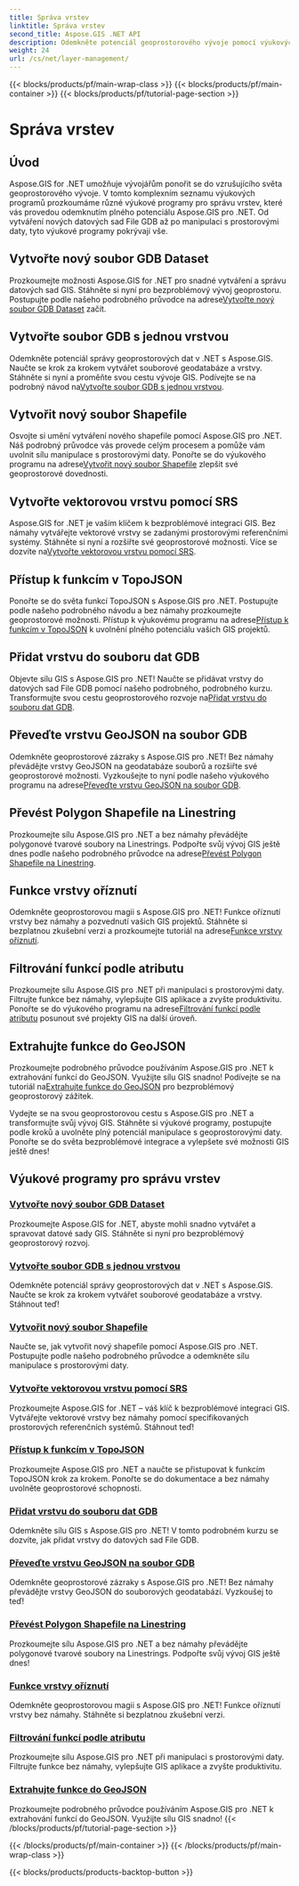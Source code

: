 ```yaml
---
title: Správa vrstev
linktitle: Správa vrstev
second_title: Aspose.GIS .NET API
description: Odemkněte potenciál geoprostorového vývoje pomocí výukových programů Aspose.GIS pro .NET. Vytvářejte, spravujte a manipulujte s datovými sadami GIS bez námahy.
weight: 24
url: /cs/net/layer-management/
---
```


{{< blocks/products/pf/main-wrap-class >}}
{{< blocks/products/pf/main-container >}}
{{< blocks/products/pf/tutorial-page-section >}}

# Správa vrstev

## Úvod

Aspose.GIS for .NET umožňuje vývojářům ponořit se do vzrušujícího světa geoprostorového vývoje. V tomto komplexním seznamu výukových programů prozkoumáme různé výukové programy pro správu vrstev, které vás provedou odemknutím plného potenciálu Aspose.GIS pro .NET. Od vytváření nových datových sad File GDB až po manipulaci s prostorovými daty, tyto výukové programy pokrývají vše.

## Vytvořte nový soubor GDB Dataset 
 Prozkoumejte možnosti Aspose.GIS for .NET pro snadné vytváření a správu datových sad GIS. Stáhněte si nyní pro bezproblémový vývoj geoprostoru. Postupujte podle našeho podrobného průvodce na adrese[Vytvořte nový soubor GDB Dataset](./create-new-file-gdb-dataset/) začít.

## Vytvořte soubor GDB s jednou vrstvou 
 Odemkněte potenciál správy geoprostorových dat v .NET s Aspose.GIS. Naučte se krok za krokem vytvářet souborové geodatabáze a vrstvy. Stáhněte si nyní a proměňte svou cestu vývoje GIS. Podívejte se na podrobný návod na[Vytvořte soubor GDB s jednou vrstvou](./create-file-gdb-with-single-layer/).

## Vytvořit nový soubor Shapefile 
 Osvojte si umění vytváření nového shapefile pomocí Aspose.GIS pro .NET. Náš podrobný průvodce vás provede celým procesem a pomůže vám uvolnit sílu manipulace s prostorovými daty. Ponořte se do výukového programu na adrese[Vytvořit nový soubor Shapefile](./create-new-shapefile/) zlepšit své geoprostorové dovednosti.

## Vytvořte vektorovou vrstvu pomocí SRS 
Aspose.GIS for .NET je vaším klíčem k bezproblémové integraci GIS. Bez námahy vytvářejte vektorové vrstvy se zadanými prostorovými referenčními systémy. Stáhněte si nyní a rozšiřte své geoprostorové možnosti. Více se dozvíte na[Vytvořte vektorovou vrstvu pomocí SRS](./create-vector-layer-with-srs/).

## Přístup k funkcím v TopoJSON 
 Ponořte se do světa funkcí TopoJSON s Aspose.GIS pro .NET. Postupujte podle našeho podrobného návodu a bez námahy prozkoumejte geoprostorové možnosti. Přístup k výukovému programu na adrese[Přístup k funkcím v TopoJSON](./access-features-in-topojson/) k uvolnění plného potenciálu vašich GIS projektů.

## Přidat vrstvu do souboru dat GDB 
 Objevte sílu GIS s Aspose.GIS pro .NET! Naučte se přidávat vrstvy do datových sad File GDB pomocí našeho podrobného, podrobného kurzu. Transformujte svou cestu geoprostorového rozvoje na[Přidat vrstvu do souboru dat GDB](./add-layer-to-file-gdb-dataset/).

## Převeďte vrstvu GeoJSON na soubor GDB 
 Odemkněte geoprostorové zázraky s Aspose.GIS pro .NET! Bez námahy převádějte vrstvy GeoJSON na geodatabáze souborů a rozšiřte své geoprostorové možnosti. Vyzkoušejte to nyní podle našeho výukového programu na adrese[Převeďte vrstvu GeoJSON na soubor GDB](./convert-geojson-layer-to-file-gdb/).

## Převést Polygon Shapefile na Linestring 
Prozkoumejte sílu Aspose.GIS pro .NET a bez námahy převádějte polygonové tvarové soubory na Linestrings. Podpořte svůj vývoj GIS ještě dnes podle našeho podrobného průvodce na adrese[Převést Polygon Shapefile na Linestring](./convert-polygon-shapefile-to-linestring/).

## Funkce vrstvy oříznutí 
 Odemkněte geoprostorovou magii s Aspose.GIS pro .NET! Funkce oříznutí vrstvy bez námahy a pozvednutí vašich GIS projektů. Stáhněte si bezplatnou zkušební verzi a prozkoumejte tutoriál na adrese[Funkce vrstvy oříznutí](./crop-layer-features/).

## Filtrování funkcí podle atributu 
 Prozkoumejte sílu Aspose.GIS pro .NET při manipulaci s prostorovými daty. Filtrujte funkce bez námahy, vylepšujte GIS aplikace a zvyšte produktivitu. Ponořte se do výukového programu na adrese[Filtrování funkcí podle atributu](./filter-features-by-attribute/) posunout své projekty GIS na další úroveň.

## Extrahujte funkce do GeoJSON 
 Prozkoumejte podrobného průvodce používáním Aspose.GIS pro .NET k extrahování funkcí do GeoJSON. Využijte sílu GIS snadno! Podívejte se na tutoriál na[Extrahujte funkce do GeoJSON](./extract-features-to-geojson/) pro bezproblémový geoprostorový zážitek.

Vydejte se na svou geoprostorovou cestu s Aspose.GIS pro .NET a transformujte svůj vývoj GIS. Stáhněte si výukové programy, postupujte podle kroků a uvolněte plný potenciál manipulace s geoprostorovými daty. Ponořte se do světa bezproblémové integrace a vylepšete své možnosti GIS ještě dnes!
## Výukové programy pro správu vrstev
### [Vytvořte nový soubor GDB Dataset](./create-new-file-gdb-dataset/)
Prozkoumejte Aspose.GIS for .NET, abyste mohli snadno vytvářet a spravovat datové sady GIS. Stáhněte si nyní pro bezproblémový geoprostorový rozvoj. 
### [Vytvořte soubor GDB s jednou vrstvou](./create-file-gdb-with-single-layer/)
Odemkněte potenciál správy geoprostorových dat v .NET s Aspose.GIS. Naučte se krok za krokem vytvářet souborové geodatabáze a vrstvy. Stáhnout teď!
### [Vytvořit nový soubor Shapefile](./create-new-shapefile/)
Naučte se, jak vytvořit nový shapefile pomocí Aspose.GIS pro .NET. Postupujte podle našeho podrobného průvodce a odemkněte sílu manipulace s prostorovými daty.
### [Vytvořte vektorovou vrstvu pomocí SRS](./create-vector-layer-with-srs/)
Prozkoumejte Aspose.GIS for .NET – váš klíč k bezproblémové integraci GIS. Vytvářejte vektorové vrstvy bez námahy pomocí specifikovaných prostorových referenčních systémů. Stáhnout teď!
### [Přístup k funkcím v TopoJSON](./access-features-in-topojson/)
Prozkoumejte Aspose.GIS pro .NET a naučte se přistupovat k funkcím TopoJSON krok za krokem. Ponořte se do dokumentace a bez námahy uvolněte geoprostorové schopnosti.
### [Přidat vrstvu do souboru dat GDB](./add-layer-to-file-gdb-dataset/)
Odemkněte sílu GIS s Aspose.GIS pro .NET! V tomto podrobném kurzu se dozvíte, jak přidat vrstvy do datových sad File GDB.
### [Převeďte vrstvu GeoJSON na soubor GDB](./convert-geojson-layer-to-file-gdb/)
Odemkněte geoprostorové zázraky s Aspose.GIS pro .NET! Bez námahy převádějte vrstvy GeoJSON do souborových geodatabází. Vyzkoušej to teď!
### [Převést Polygon Shapefile na Linestring](./convert-polygon-shapefile-to-linestring/)
Prozkoumejte sílu Aspose.GIS pro .NET a bez námahy převádějte polygonové tvarové soubory na Linestrings. Podpořte svůj vývoj GIS ještě dnes!
### [Funkce vrstvy oříznutí](./crop-layer-features/)
Odemkněte geoprostorovou magii s Aspose.GIS pro .NET! Funkce oříznutí vrstvy bez námahy. Stáhněte si bezplatnou zkušební verzi.
### [Filtrování funkcí podle atributu](./filter-features-by-attribute/)
Prozkoumejte sílu Aspose.GIS pro .NET při manipulaci s prostorovými daty. Filtrujte funkce bez námahy, vylepšujte GIS aplikace a zvyšte produktivitu.
### [Extrahujte funkce do GeoJSON](./extract-features-to-geojson/)
Prozkoumejte podrobného průvodce používáním Aspose.GIS pro .NET k extrahování funkcí do GeoJSON. Využijte sílu GIS snadno! 
{{< /blocks/products/pf/tutorial-page-section >}}

{{< /blocks/products/pf/main-container >}}
{{< /blocks/products/pf/main-wrap-class >}}

{{< blocks/products/products-backtop-button >}}
